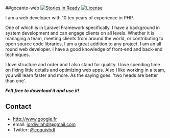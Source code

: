 ##gocanto-web
[![Stories in Ready](https://badge.waffle.io/gocanto/gocanto-web.svg?label=ready&title=Ready)](http://waffle.io/gocanto/gocanto-web)
[![License](https://poser.pugx.org/laravel/framework/license.svg)](https://packagist.org/packages/laravel/framework)

I am a web developer with 10 ten years of experience in PHP.

One of which is in Laravel Framework specifically. I have a background in system development and can engage clients on all levels. Whether it is managing a team, meeting clients from around the world, or contributing to open source code libraries, I am a great addition to any project. I am an all round web developer. I have a good knowledge of front-end and back-end techniques.

I love structure and order and I also stand for quality. I love spending time on fixing little details and optimizing web apps. Also I like working in a team, you will learn faster and more. As the saying goes: 'two heads are better than one'.

***Felt free to download it and use it!***

## Contact
* http://www.google.fr
* email: jordivilahdl@gmail.com
* Twitter: [@coquivhdl](https://twitter.com/coquivhdl "coquivhdl on twitter")
